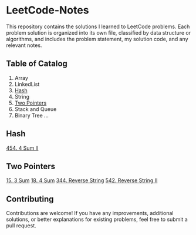 # LeetCode-Notes

This repository contains the solutions I learned to LeetCode problems. Each problem solution is organized into its own file, classified by data structure or algorithms, and includes the problem statement, my solution code, and any relevant notes.

## Table of Catalog
1. Array
2. LinkedList
3. [Hash](https://github.com/Lexiealwayswins/Leetcode-Note/tree/main/Hash)
4. String
5. [Two Pointers](https://github.com/Lexiealwayswins/Leetcode-Note/tree/main/TwoPointers)
6. Stack and Queue
7. Binary Tree
...

## Hash
[454. 4 Sum II](https://github.com/Lexiealwayswins/Leetcode-Note/blob/main/Hash/454_4Sum_II.md)  

## Two Pointers  
[15. 3 Sum](https://github.com/Lexiealwayswins/Leetcode-Note/blob/main/Hash/15_3Sum.md)
[18. 4 Sum](https://github.com/Lexiealwayswins/Leetcode-Note/blob/main/TwoPointers/18_4Sum.md)
[344. Reverse String](https://github.com/Lexiealwayswins/Leetcode-Note/blob/main/TwoPointers/344_ReverseString.md)
[542. Reverse String II](https://github.com/Lexiealwayswins/Leetcode-Note/blob/main/TwoPointers/541_ReverseString_II.md)

## Contributing
Contributions are welcome! 
If you have any improvements, additional solutions, or better explanations for existing problems, feel free to submit a pull request.